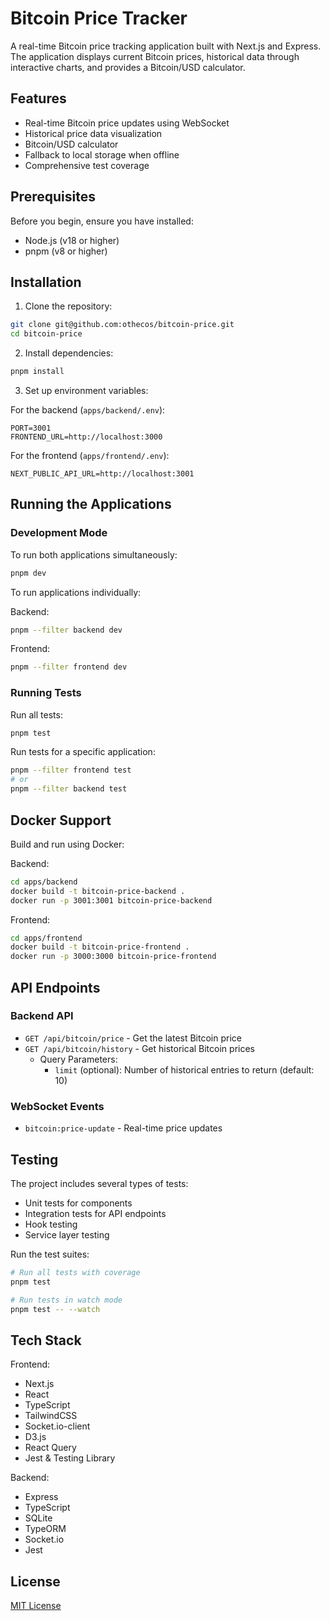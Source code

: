 # Bitcoin Price Tracker

A real-time Bitcoin price tracking application built with Next.js and Express. The application displays current Bitcoin prices, historical data through interactive charts, and provides a Bitcoin/USD calculator.

## Features

- Real-time Bitcoin price updates using WebSocket
- Historical price data visualization
- Bitcoin/USD calculator
- Fallback to local storage when offline
- Comprehensive test coverage

## Prerequisites

Before you begin, ensure you have installed:

- Node.js (v18 or higher)
- pnpm (v8 or higher)

## Installation

1. Clone the repository:

```bash
git clone git@github.com:othecos/bitcoin-price.git
cd bitcoin-price
```

2. Install dependencies:

```bash
pnpm install
```

3. Set up environment variables:

For the backend (`apps/backend/.env`):

```env
PORT=3001
FRONTEND_URL=http://localhost:3000
```

For the frontend (`apps/frontend/.env`):

```env
NEXT_PUBLIC_API_URL=http://localhost:3001
```

## Running the Applications

### Development Mode

To run both applications simultaneously:

```bash
pnpm dev
```

To run applications individually:

Backend:

```bash
pnpm --filter backend dev
```

Frontend:

```bash
pnpm --filter frontend dev
```

### Running Tests

Run all tests:

```bash
pnpm test
```

Run tests for a specific application:

```bash
pnpm --filter frontend test
# or
pnpm --filter backend test
```

## Docker Support

Build and run using Docker:

Backend:

```bash
cd apps/backend
docker build -t bitcoin-price-backend .
docker run -p 3001:3001 bitcoin-price-backend
```

Frontend:

```bash
cd apps/frontend
docker build -t bitcoin-price-frontend .
docker run -p 3000:3000 bitcoin-price-frontend
```

## API Endpoints

### Backend API

- `GET /api/bitcoin/price` - Get the latest Bitcoin price
- `GET /api/bitcoin/history` - Get historical Bitcoin prices
  - Query Parameters:
    - `limit` (optional): Number of historical entries to return (default: 10)

### WebSocket Events

- `bitcoin:price-update` - Real-time price updates

## Testing

The project includes several types of tests:

- Unit tests for components
- Integration tests for API endpoints
- Hook testing
- Service layer testing

Run the test suites:

```bash
# Run all tests with coverage
pnpm test

# Run tests in watch mode
pnpm test -- --watch
```

## Tech Stack

Frontend:

- Next.js
- React
- TypeScript
- TailwindCSS
- Socket.io-client
- D3.js
- React Query
- Jest & Testing Library

Backend:

- Express
- TypeScript
- SQLite
- TypeORM
- Socket.io
- Jest

## License

[MIT License](LICENSE)
